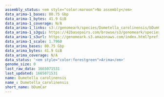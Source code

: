 ```yaml
---
assembly_status: <em style="color:maroon">No assembly</em>
data_arima-1_bases: 80.75 Gbp
data_arima-1_bytes: 41.9 GiB
data_arima-1_coverage: N/A
data_arima-1_links: s3://genomeark/species/Dumetella_carolinensis/bDumCar1/genomic_data/arima/<br>
data_arima-1_s3gui: https://42basepairs.com/browse/s3/genomeark/species/Dumetella_carolinensis/bDumCar1/genomic_data/arima/
data_arima-1_s3url: https://genomeark.s3.amazonaws.com/index.html?prefix=species/Dumetella_carolinensis/bDumCar1/genomic_data/arima/
data_arima-1_scale: 1.7960
data_arima_bases: 80.75 Gbp
data_arima_bytes: 41.9 GiB
data_arima_coverage: N/A
data_status: '<em style="color:forestgreen">Arima</em>'
genome_size: 0
last_raw_data: 1665071531
last_updated: 1665071531
name: Dumetella carolinensis
name_: Dumetella_carolinensis
short_name: bDumCar
---
```

